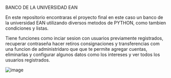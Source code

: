 BANCO DE LA UNIVERSIDAD EAN

En este repositorio encontraras el proyecto final en este caso un banco de la universidad EAN utilizando diversos metodos de PYTHON, como tambien condiciones y listas.

Tiene funciones como inciar sesion con usuarios previamente registrados, recuperar contraseña hacer retiros consignaciones y transferencias com una funcion de administridaro que que te permite agregar cuentas, eliminarlas y configurar algunos datos como los intereses y ver todos los usuarios registrados.



![image](https://user-images.githubusercontent.com/87994593/133962874-1d143e02-f061-4504-9165-e446ee0de898.png)

